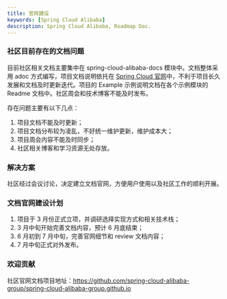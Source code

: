 ```yaml
---
title: 官网建设
keywords: [Spring Cloud Alibaba]
description: Spring Cloud Alibaba, Roadmap Doc.
---
```


### 社区目前存在的文档问题

目前社区相关文档主要集中在 spring-cloud-alibaba-docs 模块中。文档整体采用 adoc 方式编写，项目文档说明依托在 [Spring Cloud 官网](https://spring.io/projects/spring-cloud-alibaba)中，不利于项目长久发展和文档及时更新迭代。项目的 Example 示例说明文档在各个示例模块的 Readme 文档中。社区周会和技术博客不能及时发布。

存在问题主要有以下几点：

1. 项目文档不能及时更新；
2. 项目文档分布较为凌乱，不好统一维护更新，维护成本大；
3. 项目周会内容不能及时同步；
4. 社区相关博客和学习资源无处存放。

### 解决方案

社区经过会议讨论，决定建立文档官网，方便用户使用以及社区工作的顺利开展。

### 文档官网建设计划

1. 项目于 3 月份正式立项，并调研选择实现方式和相关技术栈；
2. 3 月中旬开始完善文档内容，预计 6 月底结束；
3. 6 月初到 7 月中旬，完善官网细节和 review 文档内容；
4. 7 月中旬正式对外发布。

### 欢迎贡献

社区官网文档项目地址：https://github.com/spring-cloud-alibaba-group/spring-cloud-alibaba-group.github.io
